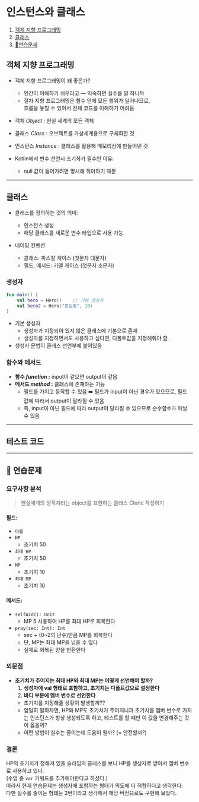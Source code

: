 # 인스턴스와 클래스
1. [객체 지향 프로그래밍](#객체-지향-프로그래밍)
2. [클래스](#클래스)
3. [📌연습문제](#-연습문제)


## 객체 지향 프로그래밍

- 객체 지향 프로그래밍이 왜 좋은가?
  - 인간이 이해하기 쉬우라고 — 익숙하면 실수를 덜 하니까
  - 절차 지향 프로그래밍은 함수 안에 모든 행위가 일어나므로,  
  흐름을 놓칠 수 있어서 전체 코드를 이해하기 어려움


- 객체 *Object* : 현실 세계의 모든 객체
- 클래스 *Class* : 오브젝트를 가상세계용으로 구체화한 것
- 인스턴스 *Instance* : 클래스를 활용해 메모리상에 만들어낸 것


- Kotlin에서 변수 선언시 초기화가 필수인 이유:
    - null 값이 들어가려면 명시해 줘야하기 때문

---

## 클래스

- 클래스를 정의하는 것의 의미:
  - 인스턴스 생성
  - 해당 클래스를 새로운 변수 타입으로 사용 가능


- 네이밍 컨벤션
  - 클래스: 파스칼 케이스 (첫문자 대문자)
  - 필드, 메서드: 카멜 케이스 (첫문자 소문자)

### 생성자

```kotlin
fun main() {
    val hero = Hero()    // 기본 생성자
    val hero2 = Hero("홍길동", 10)
}

```

- 기본 생성자
    - 생성자가 지정되어 있지 않은 클래스에 기본으로 존재
    - 생성자를 지정하면서도 사용하고 싶다면, 디폴트값을 지정해줘야 함
- 생성자 문법이 클래스 선언부에 붙어있음

### 함수와 메서드

- **함수 *function* :** input이 같으면 output이 같음
- **메서드 *method* :** 클래스에 존재하는 기능
  - 필드를 가지고 동작할 수 있음
  ➡️ 필드가 input이 아닌 경우가 있으므로, 필드 값에 따라서 output이 달라질 수 있음
  - 즉, input이 아닌 필드에 따라 output이 달라질 수 있으므로 순수함수가 아닐 수 있음

---

## 테스트 코드

---

## 📌 연습문제

### 요구사항 분석

> 현실세계의 성직자라는 object를 표현하는 클래스 Cleric 작성하기


#### 필드:

- `이름`
- `HP`
  - 초기치 50
- `최대 HP`
  - 초기치 50
- `MP`
  - 초기치 10
- `최대 MP`
  - 초기치 10

#### 메서드:

- `selfAid(): Unit`
  - MP 5 사용하여 HP를 최대 HP로 회복한다
- `pray(sec: Int): Int`
  - sec + (0~2의 난수)만큼 MP를 회복한다
  - 단, MP는 최대 MP을 넘을 수 없다
  - 실제로 회복된 양을 반환한다

### 의문점

- **초기치가 주어지는 최대 HP와 최대 MP는 어떻게 선언해야 할까?**
  1. **생성자에 val 형태로 포함하고, 초기치는 디폴트값으로 설정한다**
  2. **바디 부분에 멤버 변수로 선언한다**
  - 초기치를 지정해줄 상황이 발생할까??
  - 엄밀히 말하자면, HP와 MP도 초기치가 주어지니까 초기치를 멤버 변수로 가지는 인스턴스가 항상 생성되도록 하고, 테스트를 할 때만 이 값을 변경해주는 것이 옳을까?
  - 어떤 방법이 실수는 줄이는데 도움이 될까? (= 안전할까?)

### 결론

HP의 초기치가 정해져 있을 슬라임의 클래스를 보니 HP를 생성자로 받아서 멤버 변수로 사용하고 있다.  
(수업 중 `var` 키워드를 추가해야한다고 하셨다.)  
따라서 현재 연습문제는 생성자에 포함하는 형태가 의도에 더 적합하다고 생각한다.  
다만 실수를 줄이는 형태는 2번이라고 생각해서 해당 버전으로도 구현해 보았다.